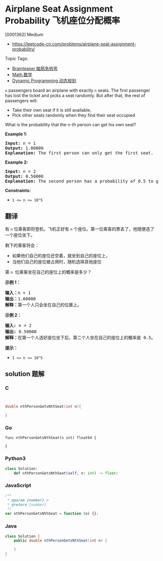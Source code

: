 # Airplane Seat Assignment Probability 飞机座位分配概率

[0001362] Medium

- https://leetcode-cn.com/problems/airplane-seat-assignment-probability/

Topic Tags:

- [Brainteaser 脑筋急转弯](https://leetcode-cn.com/tag/brainteaser/)
- [Math 数学](https://leetcode-cn.com/tag/math/)
- [Dynamic Programming 动态规划](https://leetcode-cn.com/tag/dynamic-programming/)

`n` passengers board an airplane with exactly `n` seats. The first passenger has lost the ticket and picks a seat randomly. But after that, the rest of passengers will:

- Take their own seat if it is still available,
- Pick other seats randomly when they find their seat occupied

What is the probability that the n-th person can get his own seat?

**Example 1:**

<pre><strong>Input:</strong> n = 1
<strong>Output:</strong> 1.00000
<strong>Explanation: </strong>The first person can only get the first seat.</pre>

**Example 2:**

<pre><strong>Input:</strong> n = 2
<strong>Output:</strong> 0.50000
<strong>Explanation: </strong>The second person has a probability of 0.5 to get the second seat (when first person gets the first seat).
</pre>

**Constraints:**

- `1 <= n <= 10^5`

## 翻译

有 `n` 位乘客即将登机，飞机正好有 `n` 个座位。第一位乘客的票丢了，他随便选了一个座位坐下。

剩下的乘客将会：

- 如果他们自己的座位还空着，就坐到自己的座位上，
- 当他们自己的座位被占用时，随机选择其他座位

第 `n`  位乘客坐在自己的座位上的概率是多少？

**示例 1：**

<pre><strong>输入：</strong>n = 1
<strong>输出：</strong>1.00000
<strong>解释：</strong>第一个人只会坐在自己的位置上。</pre>

**示例 2：**

<pre><strong>输入:</strong> n = 2
<strong>输出:</strong> 0.50000
<strong>解释：</strong>在第一个人选好座位坐下后，第二个人坐在自己的座位上的概率是 0.5。
</pre>

**提示：**

- `1 <= n <= 10^5`

## solution 题解

### C

```c


double nthPersonGetsNthSeat(int n){

}


```

### Go

```golang
func nthPersonGetsNthSeat(n int) float64 {

}
```

### Python3

```python
class Solution:
    def nthPersonGetsNthSeat(self, n: int) -> float:

```

### JavaScript

```javascript
/**
 * @param {number} n
 * @return {number}
 */
var nthPersonGetsNthSeat = function (n) {};
```

### Java

```java
class Solution {
    public double nthPersonGetsNthSeat(int n) {

    }
}
```
